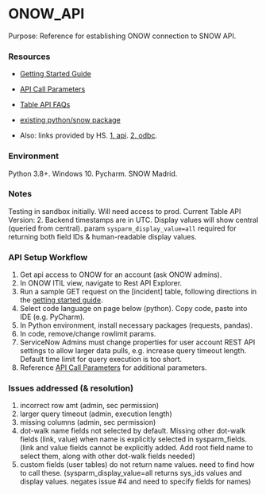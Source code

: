 # ONOW_API

Purpose: Reference for establishing ONOW connection to SNOW API.

### Resources
- [Getting Started Guide](https://docs.servicenow.com/bundle/madrid-application-development/page/integrate/inbound-rest/concept/c_GettingStartedWithREST.html#c_GettingStartedWithREST)
- [API Call Parameters](https://developer.servicenow.com/app.do#!/rest_api_doc?v=madrid&id=r_TableAPI-GET)
- [Table API FAQs](https://hi.service-now.com/kb_view.do?sysparm_article=KB0534905) 
- [existing python/snow package](https://community.servicenow.com/community?id=community_question&sys_id=63864b25db1cdbc01dcaf3231f961945)

- Also: links provided by HS. 
[1. api](https://docs.servicenow.com/bundle/madrid-application-development/page/integrate/inbound-rest/task/explore-rest-api-for-table.html). 
[2. odbc](https://docs.servicenow.com/bundle/newyork-application-development/page/integrate/odbc-driver/concept/c_ODBCDriver.html).


### Environment
Python 3.8+. Windows 10. Pycharm. SNOW Madrid.

### Notes
Testing in sandbox initially. Will need access to prod.
Current Table API Version: 2.
Backend timestamps are in UTC. Display values will show central (queried from central).
param `sysparm_display_value=all` required for returning both field IDs & human-readable display values.

### API Setup Workflow
1. Get api access to ONOW for an account (ask ONOW admins).
2. In ONOW ITIL view, navigate to Rest API Explorer.
3. Run a sample GET request on the [incident] table, following directions in the [getting started guide](https://docs.servicenow.com/bundle/madrid-application-development/page/integrate/inbound-rest/concept/c_GettingStartedWithREST.html#c_GettingStartedWithREST).
4. Select code language on page below (python). Copy code, paste into IDE (e.g. PyCharm).
5. In Python environment, install necessary packages (requests, pandas). 
6. In code, remove/change rowlimit params.
7. ServiceNow Admins must change properties for user account REST API settings to allow larger data pulls, e.g. increase query timeout length. Default time limit for query execution is too short.
8. Reference [API Call Parameters](https://developer.servicenow.com/app.do#!/rest_api_doc?v=madrid&id=r_TableAPI-GET) for additional parameters.

### Issues addressed (& resolution)

1. incorrect row amt (admin, sec permission)
2. larger query timeout (admin, execution length)
3. missing columns (admin, sec permission)
4. dot-walk name fields not selected by default. Missing other dot-walk fields (link, value) when name is explicitly selected in sysparm_fields. (link and value fields cannot be explicitly added. Add root field name to select them, along with other dot-walk fields needed)
5. custom fields (user tables) do not return name values. need to find how to call these. (sysparm_display_value=all returns sys_ids values and display values. negates issue #4 and need to specify fields for names)
